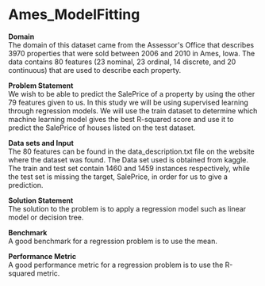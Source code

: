 # Ames_ModelFitting

**Domain**<br/>
The domain of this dataset came from the Assessor's Office that describes 3970 properties that were sold between 2006 and 2010 in Ames, Iowa. The data contains 80 features (23 nominal, 23 ordinal, 14 discrete, and 20 continuous) that are used to describe each property.<br/>

**Problem Statement**<br/>
We wish to be able to predict the SalePrice of a property by using the other 79 features given to us. In this study we will be using supervised learning through regression models. We will use the train dataset to determine which machine learning model gives the best R-squared score and use it to predict the SalePrice of houses listed on the test dataset.<br/>

**Data sets and Input**<br/>
The 80 features can be found in the data_description.txt file on the website where the dataset was found. The Data set used is obtained from kaggle. The train and test set contain 1460 and 1459 instances respectively, while the test set is missing the target, SalePrice, in order for us to give a prediction.<br/>

**Solution Statement**<br/>
The solution to the problem is to apply a regression model such as linear model or decision tree.<br/>

**Benchmark**<br/>
A good benchmark for a regression problem is to use the mean.<br/>

**Performance Metric**<br/>
A good performance metric for a regression problem is to use the R-squared metric.<br/>

